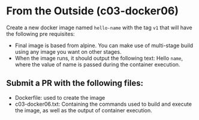 # From the Outside (c03-docker06)
Create a new docker image named `hello-name` with the tag `v1` that will have the following pre requisites:
 - Final image is based from alpine. You can make use of multi-stage build using any image you want on other stages.
 - When the image runs, it should output the following text: Hello `name`, where the value of name is passed during the container execution. 

## Submit a PR with the following files:
- Dockerfile: used to create the image
- c03-docker06.txt: Containing the commands used to build and execute the image, as well as the output of container execution.

